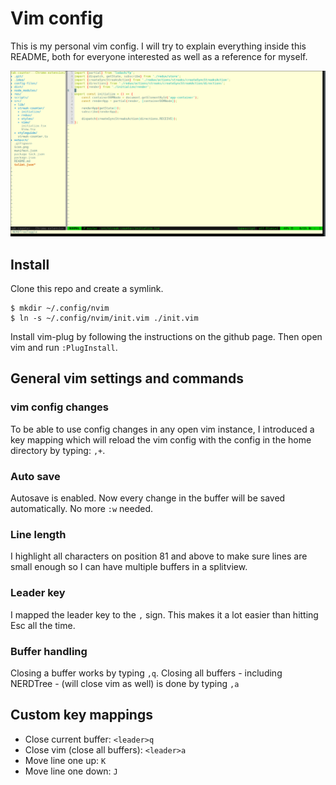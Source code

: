 # Vim config

This is my personal vim config. I will try to explain
everything inside this README, both for everyone interested
as well as a reference for myself.

![Vimdemo](./resources/vim-demo.png)

## Install

Clone this repo and create a symlink.

```
$ mkdir ~/.config/nvim
$ ln -s ~/.config/nvim/init.vim ./init.vim
```

Install vim-plug by following the instructions on the github page.
Then open vim and run `:PlugInstall`.

## General vim settings and commands

### vim config changes
To be able to use config changes in any open vim instance,
I introduced a key mapping which will reload the vim config
with the config in the home directory by typing: `,+`.

### Auto save
Autosave is enabled. Now every change in the buffer will
be saved automatically. No more `:w` needed.

### Line length
I highlight all characters on position 81 and above
to make sure lines are small enough so I can have
multiple buffers in a splitview.

### Leader key
I mapped the leader key to the `,` sign.
This makes it a lot easier than hitting Esc all the time.

### Buffer handling
Closing a buffer works by typing `,q`.
Closing all buffers - including NERDTree - (will close vim
as well) is done by typing `,a`

## Custom key mappings

* Close current buffer: `<leader>q`
* Close vim (close all buffers): `<leader>a`
* Move line one up: `K`
* Move line one down: `J`
